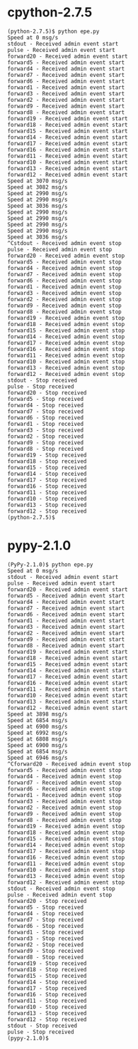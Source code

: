 cpython-2.7.5
=============

    (python-2.7.5)$ python epe.py
    Speed at 0 msg/s
    stdout - Received admin event start
    pulse - Received admin event start
    forward20 - Received admin event start
    forward5 - Received admin event start
    forward4 - Received admin event start
    forward7 - Received admin event start
    forward6 - Received admin event start
    forward1 - Received admin event start
    forward3 - Received admin event start
    forward2 - Received admin event start
    forward9 - Received admin event start
    forward8 - Received admin event start
    forward19 - Received admin event start
    forward18 - Received admin event start
    forward15 - Received admin event start
    forward14 - Received admin event start
    forward17 - Received admin event start
    forward16 - Received admin event start
    forward11 - Received admin event start
    forward10 - Received admin event start
    forward13 - Received admin event start
    forward12 - Received admin event start
    Speed at 3070 msg/s
    Speed at 3082 msg/s
    Speed at 2990 msg/s
    Speed at 2990 msg/s
    Speed at 3036 msg/s
    Speed at 2990 msg/s
    Speed at 2990 msg/s
    Speed at 2990 msg/s
    Speed at 2990 msg/s
    Speed at 3036 msg/s
    ^Cstdout - Received admin event stop
    pulse - Received admin event stop
    forward20 - Received admin event stop
    forward5 - Received admin event stop
    forward4 - Received admin event stop
    forward7 - Received admin event stop
    forward6 - Received admin event stop
    forward1 - Received admin event stop
    forward3 - Received admin event stop
    forward2 - Received admin event stop
    forward9 - Received admin event stop
    forward8 - Received admin event stop
    forward19 - Received admin event stop
    forward18 - Received admin event stop
    forward15 - Received admin event stop
    forward14 - Received admin event stop
    forward17 - Received admin event stop
    forward16 - Received admin event stop
    forward11 - Received admin event stop
    forward10 - Received admin event stop
    forward13 - Received admin event stop
    forward12 - Received admin event stop
    stdout - Stop received
    pulse - Stop received
    forward20 - Stop received
    forward5 - Stop received
    forward4 - Stop received
    forward7 - Stop received
    forward6 - Stop received
    forward1 - Stop received
    forward3 - Stop received
    forward2 - Stop received
    forward9 - Stop received
    forward8 - Stop received
    forward19 - Stop received
    forward18 - Stop received
    forward15 - Stop received
    forward14 - Stop received
    forward17 - Stop received
    forward16 - Stop received
    forward11 - Stop received
    forward10 - Stop received
    forward13 - Stop received
    forward12 - Stop received
    (python-2.7.5)$

pypy-2.1.0
==========

    (PyPy-2.1.0)$ python epe.py
    Speed at 0 msg/s
    stdout - Received admin event start
    pulse - Received admin event start
    forward20 - Received admin event start
    forward5 - Received admin event start
    forward4 - Received admin event start
    forward7 - Received admin event start
    forward6 - Received admin event start
    forward1 - Received admin event start
    forward3 - Received admin event start
    forward2 - Received admin event start
    forward9 - Received admin event start
    forward8 - Received admin event start
    forward19 - Received admin event start
    forward18 - Received admin event start
    forward15 - Received admin event start
    forward14 - Received admin event start
    forward17 - Received admin event start
    forward16 - Received admin event start
    forward11 - Received admin event start
    forward10 - Received admin event start
    forward13 - Received admin event start
    forward12 - Received admin event start
    Speed at 3898 msg/s
    Speed at 6854 msg/s
    Speed at 6900 msg/s
    Speed at 6992 msg/s
    Speed at 6808 msg/s
    Speed at 6900 msg/s
    Speed at 6854 msg/s
    Speed at 6946 msg/s
    ^Cforward20 - Received admin event stop
    forward5 - Received admin event stop
    forward4 - Received admin event stop
    forward7 - Received admin event stop
    forward6 - Received admin event stop
    forward1 - Received admin event stop
    forward3 - Received admin event stop
    forward2 - Received admin event stop
    forward9 - Received admin event stop
    forward8 - Received admin event stop
    forward19 - Received admin event stop
    forward18 - Received admin event stop
    forward15 - Received admin event stop
    forward14 - Received admin event stop
    forward17 - Received admin event stop
    forward16 - Received admin event stop
    forward11 - Received admin event stop
    forward10 - Received admin event stop
    forward13 - Received admin event stop
    forward12 - Received admin event stop
    stdout - Received admin event stop
    pulse - Received admin event stop
    forward20 - Stop received
    forward5 - Stop received
    forward4 - Stop received
    forward7 - Stop received
    forward6 - Stop received
    forward1 - Stop received
    forward3 - Stop received
    forward2 - Stop received
    forward9 - Stop received
    forward8 - Stop received
    forward19 - Stop received
    forward18 - Stop received
    forward15 - Stop received
    forward14 - Stop received
    forward17 - Stop received
    forward16 - Stop received
    forward11 - Stop received
    forward10 - Stop received
    forward13 - Stop received
    forward12 - Stop received
    stdout - Stop received
    pulse - Stop received
    (pypy-2.1.0)$